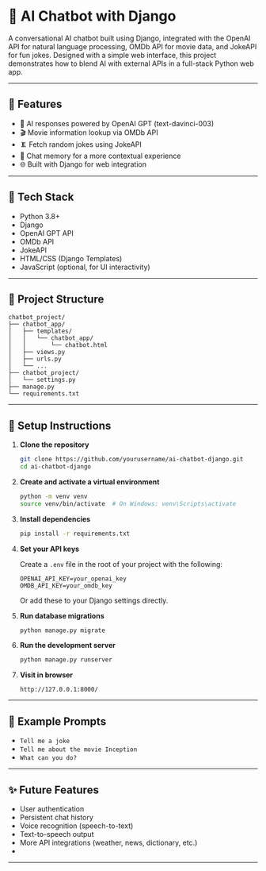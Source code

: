 # 🎯 AI Chatbot with Django

A conversational AI chatbot built using Django, integrated with the OpenAI API for natural language processing, OMDb API for movie data, and JokeAPI for fun jokes. Designed with a simple web interface, this project demonstrates how to blend AI with external APIs in a full-stack Python web app.

---

## 🚀 Features

- 🤖 AI responses powered by OpenAI GPT (text-davinci-003)
- 🎬 Movie information lookup via OMDb API
- 🨂 Fetch random jokes using JokeAPI
- 💬 Chat memory for a more contextual experience
- 🌐 Built with Django for web integration

---

## 💠 Tech Stack

- Python 3.8+
- Django
- OpenAI GPT API
- OMDb API
- JokeAPI
- HTML/CSS (Django Templates)
- JavaScript (optional, for UI interactivity)

---

## 📁 Project Structure

```
chatbot_project/
├── chatbot_app/
│   ├── templates/
│   │   └── chatbot_app/
│   │       └── chatbot.html
│   ├── views.py
│   ├── urls.py
│   └── ...
├── chatbot_project/
│   └── settings.py
├── manage.py
└── requirements.txt
```

---

## 🔧 Setup Instructions

1. **Clone the repository**
   ```bash
   git clone https://github.com/yourusername/ai-chatbot-django.git
   cd ai-chatbot-django
   ```

2. **Create and activate a virtual environment**
   ```bash
   python -m venv venv
   source venv/bin/activate  # On Windows: venv\Scripts\activate
   ```

3. **Install dependencies**
   ```bash
   pip install -r requirements.txt
   ```

4. **Set your API keys**

   Create a `.env` file in the root of your project with the following:

   ```
   OPENAI_API_KEY=your_openai_key
   OMDB_API_KEY=your_omdb_key
   ```

   Or add these to your Django settings directly.

5. **Run database migrations**
   ```bash
   python manage.py migrate
   ```

6. **Run the development server**
   ```bash
   python manage.py runserver
   ```

7. **Visit in browser**
   ```
   http://127.0.0.1:8000/
   ```

---

## 🧪 Example Prompts

- `Tell me a joke`
- `Tell me about the movie Inception`
- `What can you do?`

---

## ✨ Future Features

- User authentication
- Persistent chat history
- Voice recognition (speech-to-text)
- Text-to-speech output
- More API integrations (weather, news, dictionary, etc.)
- 
---
